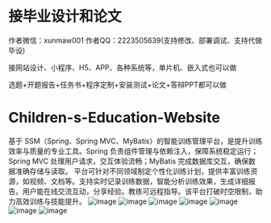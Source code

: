 # 接毕业设计和论文
作者微信：xunmaw001  作者QQ：2223505639(支持修改、部署调试、支持代做毕设)

接网站设计、小程序、H5、APP、各种系统等，单片机、嵌入式也可以做

选题+开题报告+任务书+程序定制+安装测试+论文+答辩PPT都可以做
# Children-s-Education-Website
基于 SSM（Spring、Spring MVC、MyBatis）的智能训练管理平台，是提升训练效率与质量的专业工具。Spring 负责组件管理与依赖注入，保障系统稳定运行；Spring MVC 处理用户请求，交互体验流畅；MyBatis 完成数据库交互，确保数据准确存储与读取。  平台可针对不同领域制定个性化训练计划，提供丰富训练资源，如视频、文档等。支持实时记录训练数据，智能分析训练效果，生成详细报告。用户能在线交流互动，分享经验。教练可远程指导。该平台打破时空限制，助力高效训练与技能提升。 
![image](https://github.com/user-attachments/assets/66f30719-9b32-43fc-8d88-8957c5e95d8a)
![image](https://github.com/user-attachments/assets/f5ebf680-77d6-4113-826a-a22b1ef4fdd9)
![image](https://github.com/user-attachments/assets/cc647b00-5cb6-4dc1-b754-b67fb3f73a9b)
![image](https://github.com/user-attachments/assets/036a311e-c0fa-4e8b-98a7-98ca383405ea)
![image](https://github.com/user-attachments/assets/30a8163c-f9d9-4e80-afdf-26bdeeff129e)
![image](https://github.com/user-attachments/assets/58a80cc3-6ac4-40f9-ba5b-1eaed3700747)
![image](https://github.com/user-attachments/assets/6d5c4f8d-ed4e-49e9-b699-f6671a17ce7f)

